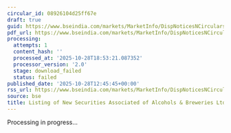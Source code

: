 ```yaml
---
circular_id: 08926104d25ff67e
draft: true
guid: https://www.bseindia.com/markets/MarketInfo/DispNoticesNCirculars.aspx?Noticeid={7CEB444B-8A86-49AA-BB03-A39841E21A17}&noticeno=20251028-32&dt=10/28/2025&icount=32&totcount=64&flag=0
pdf_url: https://www.bseindia.com/markets/MarketInfo/DispNoticesNCirculars.aspx?Noticeid={7CEB444B-8A86-49AA-BB03-A39841E21A17}&noticeno=20251028-32&dt=10/28/2025&icount=32&totcount=64&flag=0
processing:
  attempts: 1
  content_hash: ''
  processed_at: '2025-10-28T18:53:21.087352'
  processor_version: '2.0'
  stage: download_failed
  status: failed
published_date: '2025-10-28T12:45:45+00:00'
rss_url: https://www.bseindia.com/markets/MarketInfo/DispNoticesNCirculars.aspx?Noticeid={7CEB444B-8A86-49AA-BB03-A39841E21A17}&noticeno=20251028-32&dt=10/28/2025&icount=32&totcount=64&flag=0
source: bse
title: Listing of New Securities Associated of Alcohols & Breweries Ltd
---
```


Processing in progress...